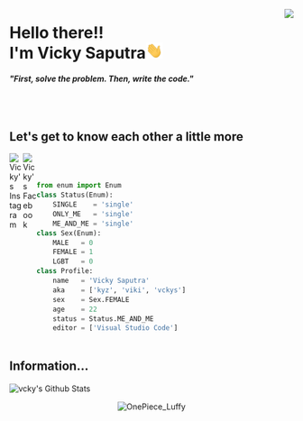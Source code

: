 <p align="center">
    <img align="right" src="https://media.giphy.com/media/1jgLDGD1Bn27e/giphy.gif"/>
</p>
<p>
    <h1 align="left"><b>Hello there!!<br>I'm Vicky Saputra<img src="https://raw.githubusercontent.com/ABSphreak/ABSphreak/master/gifs/Hi.gif" width="30px"></b></h1>
</p>
<p><h4 align="left"><b><i>"First, solve the problem. Then, write the code."</i></b></h4></p>
<br>
<br>

## Let's get to know each other a little more
<p>
    <a href="https://www.instagram.com/itsmevckys/">
        <img align="left" alt="Vicky's Instagram" width="24px" src="https://cdn.jsdelivr.net/npm/simple-icons@v3/icons/instagram.svg" />
    </a>
    <a href="https://www.twitter/itsmevckys">
        <img align="left" alt="Vicky's Facebook" width="24px" src="https://cdn.jsdelivr.net/npm/simple-icons@v3/icons/twitter.svg" />
    </a>
    <!---
    <a href="https://www.linkedin.com/in/...">
        <img align="left" alt="Priya's LinkedIn" width="24px" src="https://cdn.jsdelivr.net/npm/simple-icons@v3/icons/linkedin.svg" />
    </a>
    <a href="https://twitter.com/...">
        <img align="left" alt="Priya's Twitter" width="24px" src="https://cdn.jsdelivr.net/npm/simple-icons@3.13.0/icons/twitter.svg" />
    </a>
    --->
</p>
<br>
<br>

```python
from enum import Enum
class Status(Enum):
    SINGLE    = 'single'
    ONLY_ME   = 'single'
    ME_AND_ME = 'single'
class Sex(Enum):
    MALE   = 0
    FEMALE = 1
    LGBT   = 0
class Profile:
    name   = 'Vicky Saputra'
    aka    = ['kyz', 'viki', 'vckys']
    sex    = Sex.FEMALE
    age    = 22
    status = Status.ME_AND_ME
    editor = ['Visual Studio Code']
    
```

## Information...
<img align="center" alt="vcky's Github Stats" src="https://github-readme-stats.vercel.app/api?username=vickysaputraa&show_icons=true&hide_border=true" />

<p align="center">
  <img align="center" alt="OnePiece_Luffy" src="https://media2.giphy.com/media/1qGaYAEAk7eOA/giphy.gif"/>
</p>

<p align="center">
    <h2 align="center"Let`s create good works together.&nbsp;❤️&nbsp;</h2>
    <br>
</p>
<br>
<br>
<!---
vickysaputraa/vickysaputraa is a ✨ special ✨ repository because its `README.md` (this file) appears on your GitHub profile.
You can click the Preview link to take a look at your changes.
--->
